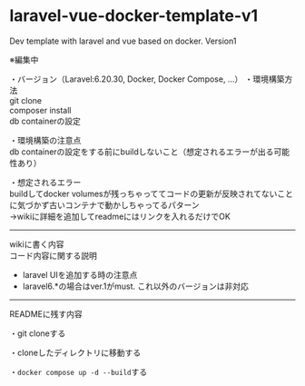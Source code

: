 # laravel-vue-docker-template-v1
Dev template with laravel and vue based on docker. Version1

※編集中

・バージョン（Laravel:6.20.30, Docker, Docker Compose, ...）
・環境構築方法 \
git clone \
composer install \
db containerの設定 

・環境構築の注意点 \
db containerの設定をする前にbuildしないこと（想定されるエラーが出る可能性あり）


・想定されるエラー \
buildしてdocker volumesが残っちゃっててコードの更新が反映されてないことに気づかず古いコンテナで動かしちゃってるパターン \
→wikiに詳細を追加してreadmeにはリンクを入れるだけでOK

---------

wikiに書く内容 \
コード内容に関する説明

+ laravel UIを追加する時の注意点
+ laravel6.*の場合はver.1がmust. これ以外のバージョンは非対応 

---------

READMEに残す内容

・git cloneする

・cloneしたディレクトリに移動する

・`docker compose up -d --build`する
